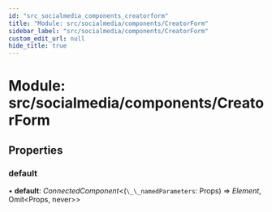 ```yaml
---
id: "src_socialmedia_components_creatorform"
title: "Module: src/socialmedia/components/CreatorForm"
sidebar_label: "src/socialmedia/components/CreatorForm"
custom_edit_url: null
hide_title: true
---
```


# Module: src/socialmedia/components/CreatorForm

## Properties

### default

• **default**: *ConnectedComponent*<(`\_\_namedParameters`: Props) => *Element*, Omit<Props, never\>\>
